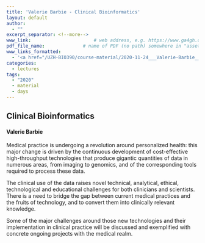 ```yaml
---
title: 'Valerie Barbie - Clinical Bioinformatics'
layout: default
author:
  - ""
excerpt_separator: <!--more-->
www_link: 						# web address, e.g. https://www.ga4gh.org; auto-linked
pdf_file_name: 				# name of PDF (no path) somewhere in "assets"; auto-linked
www_links_formatted:
  - '<a href="/UZH-BIO390/course-material/2020-11-24___Valerie-Barbie__Clinical-Bioinformatics__UZH-BIO390-HS20-lecture-11.pdf" target="_blank">[2020 lecture slides]</a>'
categories:
  - lectures
tags:
  - "2020"
  - material
  - days
---
```


## Clinical Bioinformatics
#### Valerie Barbie

Medical practice is undergoing a revolution around personalized health: this major change is driven by the continuous development of cost-effective high-throughput technologies that produce gigantic quantities of data in numerous areas, from imaging to genomics, and of the corresponding tools required to process these data.

<!--more-->

The clinical use of the data raises novel technical, analytical, ethical, technological and educational challenges for both clinicians and scientists. There is a need to bridge the gap between current medical practices and the fruits of technology, and to convert them into clinically relevant knowledge.

Some of the major challenges around those new technologies and their implementation in clinical practice will be discussed and exemplified with concrete ongoing projects with the medical realm.
